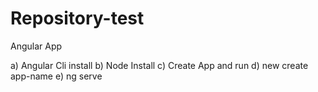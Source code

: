 # Repository-test
Angular App

a) Angular Cli install
b) Node Install
c) Create App and run 
d) new create app-name
e) ng serve
  
